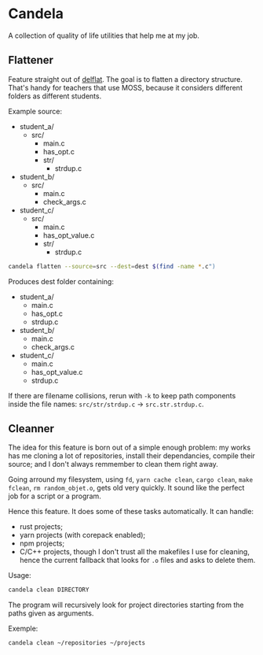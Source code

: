 # Candela

A collection of quality of life utilities that help me at my job.

## Flattener

Feature straight out of [delflat](https://github.com/eriizu/delflat). The goal
is to flatten a directory structure. That's handy for teachers that use MOSS,
because it considers different folders as different students.

Example source:
- student_a/
  - src/
    - main.c
    - has_opt.c
    - str/
      - strdup.c
- student_b/
  - src/
    - main.c
    - check_args.c
- student_c/
  - src/
    - main.c
    - has_opt_value.c
    - str/
      - strdup.c

```sh
candela flatten --source=src --dest=dest $(find -name *.c")
```

Produces dest folder containing:
- student_a/
  - main.c
  - has_opt.c
  - strdup.c
- student_b/
  - main.c
  - check_args.c
- student_c/
  - main.c
  - has_opt_value.c
  - strdup.c

If there are filename collisions, rerun with `-k` to keep path components inside
the file names: `src/str/strdup.c` -> `src.str.strdup.c`.

## Cleanner

The idea for this feature is born out of a simple enough problem: my works has me cloning
a lot of repositories, install their dependancies, compile their source; and
I don't always remmember to clean them right away.

Going arround my filesystem, using `fd`, `yarn cache clean`, `cargo clean`,
`make fclean`, `rm random_objet.o`, gets old very quickly. It sound like the perfect
job for a script or a program.

Hence this feature. It does some of these tasks automatically. It can handle:
- rust projects;
- yarn projects (with corepack enabled);
- npm projects;
- C/C++ projects, though I don't trust all the makefiles I use for cleaning,
  hence the current fallback that looks for `.o` files and asks to delete them.

Usage:

```sh
candela clean DIRECTORY
```

The program will recursively look for project directories starting from the paths given as arguments.

Exemple:

```sh
candela clean ~/repositories ~/projects
```

